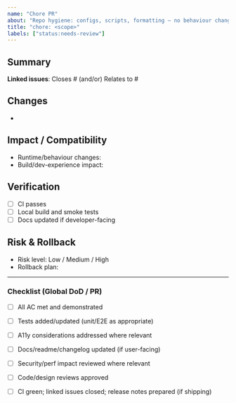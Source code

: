 ```yaml
---
name: "Chore PR"
about: "Repo hygiene: configs, scripts, formatting — no behaviour change"
title: "chore: <scope>"
labels: ["status:needs-review"]
---
```

<!-- Note: YAML front matter is parsed by our labeler workflow; GitHub itself does not apply labels from front matter. -->

<!-- Suggested additional labels (pick as relevant):
- area:dependencies or area:ci (if relevant)
-->

## Summary
**Linked issues**: Closes #<id> (and/or) Relates to #<id>

## Changes
- <list>

## Impact / Compatibility
- Runtime/behaviour changes: <None expected>
- Build/dev-experience impact: <notes>

## Verification
- [ ] CI passes
- [ ] Local build and smoke tests
- [ ] Docs updated if developer-facing

## Risk & Rollback
- Risk level: Low / Medium / High
- Rollback plan: <revert commit>

---
### Checklist (Global DoD / PR)
- [ ] All AC met and demonstrated
- [ ] Tests added/updated (unit/E2E as appropriate)
- [ ] A11y considerations addressed where relevant
- [ ] Docs/readme/changelog updated (if user-facing)
- [ ] Security/perf impact reviewed where relevant
- [ ] Code/design reviews approved
- [ ] CI green; linked issues closed; release notes prepared (if shipping)

